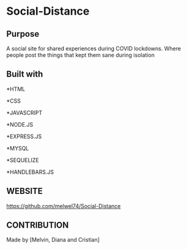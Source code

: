 # Social-Distance
## Purpose
A social site for shared experiences during COVID lockdowns. Where people post the things that kept them sane during isolation 

## Built with
*HTML

*CSS

*JAVASCRIPT

*NODE.JS

*EXPRESS.JS

*MYSQL

*SEQUELIZE

*HANDLEBARS.JS

## WEBSITE 
https://github.com/melwel74/Social-Distance


## CONTRIBUTION
Made by [Melvin, Diana and Cristian]
